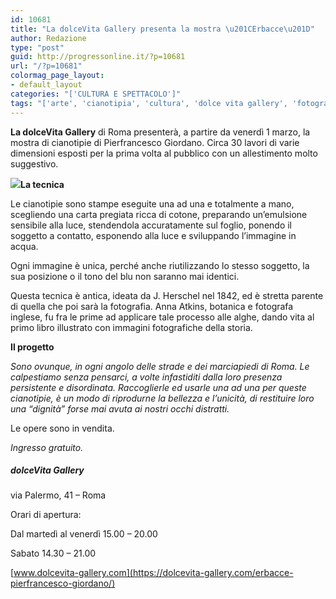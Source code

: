 ```yaml
---
id: 10681
title: "La dolceVita Gallery presenta la mostra \u201CErbacce\u201D"
author: Redazione
type: "post"
guid: http://progressonline.it/?p=10681
url: "/?p=10681"
colormag_page_layout:
- default_layout
categories: "['CULTURA E SPETTACOLO']"
tags: "['arte', 'cianotipia', 'cultura', 'dolce vita gallery', 'fotografia', 'Roma']"
---
```


**La dolceVita Gallery** di Roma presenterà, a partire da venerdì 1 marzo, la mostra di cianotipie di Pierfrancesco Giordano. Circa 30 lavori di varie dimensioni esposti per la prima volta al pubblico con un allestimento molto suggestivo.

**![](https://progressonline.it/wp-content/uploads/2019/02/ERBACCE_locandina-mostra-logobianco-rgb-212x300.jpg)La tecnica**

Le cianotipie sono stampe eseguite una ad una e totalmente a mano, scegliendo una carta pregiata ricca di cotone, preparando un’emulsione sensibile alla luce, stendendola accuratamente sul foglio, ponendo il soggetto a contatto, esponendo alla luce e sviluppando l’immagine in acqua.

Ogni immagine è unica, perché anche riutilizzando lo stesso soggetto, la sua posizione o il tono del blu non saranno mai identici.

Questa tecnica è antica, ideata da J. Herschel nel 1842, ed è stretta parente di quella che poi sarà la fotografia. Anna Atkins, botanica e fotografa inglese, fu fra le prime ad applicare tale processo alle alghe, dando vita al primo libro illustrato con immagini fotografiche della storia.

**Il progetto**

*Sono ovunque, in ogni angolo delle strade e dei marciapiedi di Roma. Le calpestiamo senza pensarci, a volte infastiditi dalla loro presenza persistente e disordinata. Raccoglierle ed usarle una ad una per queste cianotipie, è un modo di riprodurne la bellezza e l’unicità, di restituire loro una “dignità” forse mai avuta ai nostri occhi distratti.*

Le opere sono in vendita.

*Ingresso gratuito.*

##### dolceVita Gallery

via Palermo, 41 – Roma

Orari di apertura:

Dal martedì al venerdì 15.00 – 20.00

Sabato 14.30 – 21.00

[www.dolcevita-gallery.com](https://dolcevita-gallery.com/erbacce-pierfrancesco-giordano/)